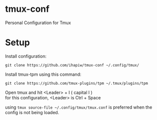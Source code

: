 # tmux-conf
Personal Configuration for Tmux

# Setup
Install configuration:
```
git clone https://github.com/ihapiw/tmux-conf ~/.config/tmux/
```

Install tmux-tpm using this command:
```
git clone https://github.com/tmux-plugins/tpm ~/.tmux/plugins/tpm
```

Open tmux and hit \<Leader\> + I ( capital I )<br>
for this configuration, \<Leader\> is Ctrl + Space

using `tmux source-file ~/.config/tmux/tmux.conf` is preferred when the config is not being loaded.
